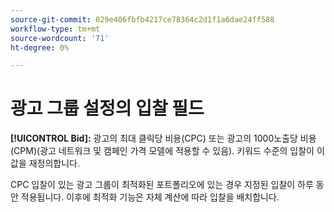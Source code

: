 ```yaml
---
source-git-commit: 029e406fbfb4217ce78364c2d1f1a6dae24ff588
workflow-type: tm+mt
source-wordcount: '71'
ht-degree: 0%

---
```

# 광고 그룹 설정의 입찰 필드

**[!UICONTROL Bid]:** 광고의 최대 클릭당 비용(CPC) 또는 광고의 1000노출당 비용(CPM)(광고 네트워크 및 캠페인 가격 모델에 적용할 수 있음). 키워드 수준의 입찰이 이 값을 재정의합니다.

CPC 입찰이 있는 광고 그룹이 최적화된 포트폴리오에 있는 경우 지정된 입찰이 하루 동안 적용됩니다. 이후에 최적화 기능은 자체 계산에 따라 입찰을 배치합니다.
